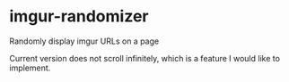 imgur-randomizer
================

Randomly display imgur URLs on a page

Current version does not scroll infinitely, which is a feature I would like to implement.